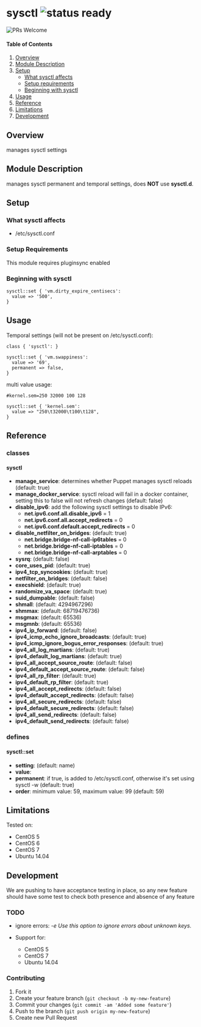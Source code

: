 # sysctl ![status ready](https://img.shields.io/badge/status-ready-brightgreen.svg)

![PRs Welcome](https://img.shields.io/badge/PRs-welcome-brightgreen.svg)

#### Table of Contents

1. [Overview](#overview)
2. [Module Description](#module-description)
3. [Setup](#setup)
    * [What sysctl affects](#what-sysctl-affects)
    * [Setup requirements](#setup-requirements)
    * [Beginning with sysctl](#beginning-with-sysctl)
4. [Usage](#usage)
5. [Reference](#reference)
5. [Limitations](#limitations)
6. [Development](#development)

## Overview

manages sysctl settings

## Module Description

manages sysctl permanent and temporal settings, does **NOT** use **sysctl.d**.

## Setup

### What sysctl affects

* /etc/sysctl.conf

### Setup Requirements

This module requires pluginsync enabled

### Beginning with sysctl

```puppet
sysctl::set { 'vm.dirty_expire_centisecs':
  value => '500',
}
```

## Usage

Temporal settings (will not be present on /etc/sysctl.conf):

```puppet
class { 'sysctl': }

sysctl::set { 'vm.swappiness':
  value => '69',
  permanent => false,
}
```

multi value usage:

```puppet
#kernel.sem=250 32000 100 128

sysctl::set { 'kernel.sem':
  value => "250\t32000\t100\t128",
}
```


## Reference

### classes

#### sysctl

* **manage_service**: determines whether Puppet manages sysctl reloads (default: true)
* **manage_docker_service**: sysctl reload will fail in a docker container, setting this to false will not refresh changes (default: false)
* **disable_ipv6**: add the following sysctl settings to disable IPv6:
  * **net.ipv6.conf.all.disable_ipv6** = 1
  * **net.ipv6.conf.all.accept_redirects** = 0
  * **net.ipv6.conf.default.accept_redirects** = 0
* **disable_netfilter_on_bridges**: (default: true)
  * **net.bridge.bridge-nf-call-ip6tables** = 0
  * **net.bridge.bridge-nf-call-iptables** = 0
  * **net.bridge.bridge-nf-call-arptables** = 0
* **sysrq**: (default: false)
* **core_uses_pid**: (default: true)
* **ipv4_tcp_syncookies**: (default: true)
* **netfilter_on_bridges**: (default: false)
* **execshield**: (default: true)
* **randomize_va_space**: (default: true)
* **suid_dumpable**: (default: false)
* **shmall**: (default: 4294967296)
* **shmmax**: (default: 68719476736)
* **msgmax**: (default: 65536)
* **msgmnb**: (default: 65536)
* **ipv4_ip_forward**: (default: false)
* **ipv4_icmp_echo_ignore_broadcasts**: (default: true)
* **ipv4_icmp_ignore_bogus_error_responses**: (default: true)
* **ipv4_all_log_martians**: (default: true)
* **ipv4_default_log_martians**: (default: true)
* **ipv4_all_accept_source_route**: (default: false)
* **ipv4_default_accept_source_route**: (default: false)
* **ipv4_all_rp_filter**: (default: true)
* **ipv4_default_rp_filter**: (default: true)
* **ipv4_all_accept_redirects**: (default: false)
* **ipv4_default_accept_redirects**: (default: false)
* **ipv4_all_secure_redirects**: (default: false)
* **ipv4_default_secure_redirects**: (default: false)
* **ipv4_all_send_redirects**: (default: false)
* **ipv4_default_send_redirects**: (default: false)

### defines

#### sysctl::set

* **setting**: (default: name)
* **value**:
* **permanent**: if true, is added to /etc/sysctl.conf, otherwise it's set using sysctl -w (default: true)
* **order**: minimum value: 59, maximum value: 99 (default: 59)

## Limitations

Tested on:
* CentOS 5
* CentOS 6
* CentOS 7
* Ubuntu 14.04

## Development

We are pushing to have acceptance testing in place, so any new feature should
have some test to check both presence and absence of any feature

### TODO

* ignore errors:  *-e Use this option to ignore errors about unknown keys.*

* Support for:
  * CentOS 5
  * CentOS 7
  * Ubuntu 14.04


### Contributing

1. Fork it
2. Create your feature branch (`git checkout -b my-new-feature`)
3. Commit your changes (`git commit -am 'Added some feature'`)
4. Push to the branch (`git push origin my-new-feature`)
5. Create new Pull Request

